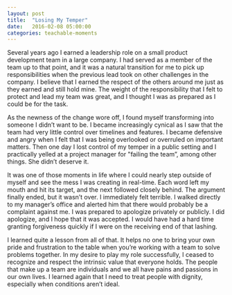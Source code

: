 ```yaml
---
layout: post
title:  "Losing My Temper"
date:   2016-02-08 05:00:00
categories: teachable-moments
---
```


Several years ago I earned a leadership role on a small product development team in a large company. I had served as a member of the team up to that point, and it was a natural transition for me to pick up responsibilities when the previous lead took on other challenges in the company. I believe that I earned the respect of the others around me just as they earned and still hold mine. The weight of the responsibility that I felt to protect and lead my team was great, and I thought I was as prepared as I could be for the task.

As the newness of the change wore off, I found myself transforming into someone I didn’t want to be. I became increasingly cynical as I saw that the team had very little control over timelines and features. I became defensive and angry when I felt that I was being overlooked or overruled on important matters. Then one day I lost control of my temper in a public setting and I practically yelled at a project manager for "failing the team”, among other things. She didn’t deserve it.

It was one of those moments in life where I could nearly step outside of myself and see the mess I was creating in real-time. Each word left my mouth and hit its target, and the next followed closely behind. The argument finally ended, but it wasn’t over. I immediately felt terrible. I walked directly to my manager’s office and alerted him that there would probably be a complaint against me. I was prepared to apologize privately or publicly. I did apologize, and I hope that it was accepted. I would have had a hard time granting forgiveness quickly if I were on the receiving end of that lashing.

I learned quite a lesson from all of that. It helps no one to bring your own pride and frustration to the table when you’re working with a team to solve problems together. In my desire to play my role successfully, I ceased to recognize and respect the intrinsic value that everyone holds. The people that make up a team are individuals and we all have pains and passions in our own lives. I learned again that I need to treat people with dignity, especially when conditions aren’t ideal.
